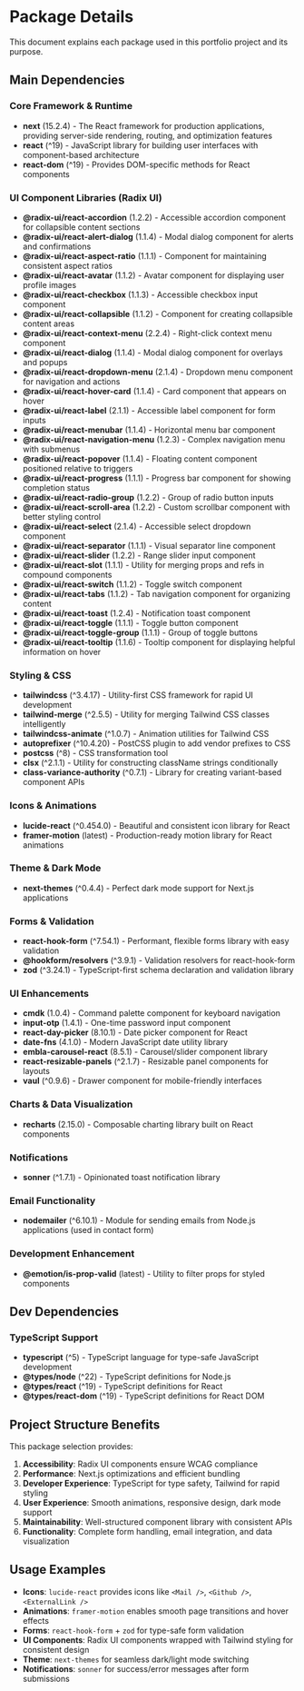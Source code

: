 # Package Details

This document explains each package used in this portfolio project and its purpose.

## Main Dependencies

### Core Framework & Runtime
- **next** (15.2.4) - The React framework for production applications, providing server-side rendering, routing, and optimization features
- **react** (^19) - JavaScript library for building user interfaces with component-based architecture
- **react-dom** (^19) - Provides DOM-specific methods for React components

### UI Component Libraries (Radix UI)
- **@radix-ui/react-accordion** (1.2.2) - Accessible accordion component for collapsible content sections
- **@radix-ui/react-alert-dialog** (1.1.4) - Modal dialog component for alerts and confirmations
- **@radix-ui/react-aspect-ratio** (1.1.1) - Component for maintaining consistent aspect ratios
- **@radix-ui/react-avatar** (1.1.2) - Avatar component for displaying user profile images
- **@radix-ui/react-checkbox** (1.1.3) - Accessible checkbox input component
- **@radix-ui/react-collapsible** (1.1.2) - Component for creating collapsible content areas
- **@radix-ui/react-context-menu** (2.2.4) - Right-click context menu component
- **@radix-ui/react-dialog** (1.1.4) - Modal dialog component for overlays and popups
- **@radix-ui/react-dropdown-menu** (2.1.4) - Dropdown menu component for navigation and actions
- **@radix-ui/react-hover-card** (1.1.4) - Card component that appears on hover
- **@radix-ui/react-label** (2.1.1) - Accessible label component for form inputs
- **@radix-ui/react-menubar** (1.1.4) - Horizontal menu bar component
- **@radix-ui/react-navigation-menu** (1.2.3) - Complex navigation menu with submenus
- **@radix-ui/react-popover** (1.1.4) - Floating content component positioned relative to triggers
- **@radix-ui/react-progress** (1.1.1) - Progress bar component for showing completion status
- **@radix-ui/react-radio-group** (1.2.2) - Group of radio button inputs
- **@radix-ui/react-scroll-area** (1.2.2) - Custom scrollbar component with better styling control
- **@radix-ui/react-select** (2.1.4) - Accessible select dropdown component
- **@radix-ui/react-separator** (1.1.1) - Visual separator line component
- **@radix-ui/react-slider** (1.2.2) - Range slider input component
- **@radix-ui/react-slot** (1.1.1) - Utility for merging props and refs in compound components
- **@radix-ui/react-switch** (1.1.2) - Toggle switch component
- **@radix-ui/react-tabs** (1.1.2) - Tab navigation component for organizing content
- **@radix-ui/react-toast** (1.2.4) - Notification toast component
- **@radix-ui/react-toggle** (1.1.1) - Toggle button component
- **@radix-ui/react-toggle-group** (1.1.1) - Group of toggle buttons
- **@radix-ui/react-tooltip** (1.1.6) - Tooltip component for displaying helpful information on hover

### Styling & CSS
- **tailwindcss** (^3.4.17) - Utility-first CSS framework for rapid UI development
- **tailwind-merge** (^2.5.5) - Utility for merging Tailwind CSS classes intelligently
- **tailwindcss-animate** (^1.0.7) - Animation utilities for Tailwind CSS
- **autoprefixer** (^10.4.20) - PostCSS plugin to add vendor prefixes to CSS
- **postcss** (^8) - CSS transformation tool
- **clsx** (^2.1.1) - Utility for constructing className strings conditionally
- **class-variance-authority** (^0.7.1) - Library for creating variant-based component APIs

### Icons & Animations
- **lucide-react** (^0.454.0) - Beautiful and consistent icon library for React
- **framer-motion** (latest) - Production-ready motion library for React animations

### Theme & Dark Mode
- **next-themes** (^0.4.4) - Perfect dark mode support for Next.js applications

### Forms & Validation
- **react-hook-form** (^7.54.1) - Performant, flexible forms library with easy validation
- **@hookform/resolvers** (^3.9.1) - Validation resolvers for react-hook-form
- **zod** (^3.24.1) - TypeScript-first schema declaration and validation library

### UI Enhancements
- **cmdk** (1.0.4) - Command palette component for keyboard navigation
- **input-otp** (1.4.1) - One-time password input component
- **react-day-picker** (8.10.1) - Date picker component for React
- **date-fns** (4.1.0) - Modern JavaScript date utility library
- **embla-carousel-react** (8.5.1) - Carousel/slider component library
- **react-resizable-panels** (^2.1.7) - Resizable panel components for layouts
- **vaul** (^0.9.6) - Drawer component for mobile-friendly interfaces

### Charts & Data Visualization
- **recharts** (2.15.0) - Composable charting library built on React components

### Notifications
- **sonner** (^1.7.1) - Opinionated toast notification library

### Email Functionality
- **nodemailer** (^6.10.1) - Module for sending emails from Node.js applications (used in contact form)

### Development Enhancement
- **@emotion/is-prop-valid** (latest) - Utility to filter props for styled components

## Dev Dependencies

### TypeScript Support
- **typescript** (^5) - TypeScript language for type-safe JavaScript development
- **@types/node** (^22) - TypeScript definitions for Node.js
- **@types/react** (^19) - TypeScript definitions for React
- **@types/react-dom** (^19) - TypeScript definitions for React DOM

## Project Structure Benefits

This package selection provides:

1. **Accessibility**: Radix UI components ensure WCAG compliance
2. **Performance**: Next.js optimizations and efficient bundling
3. **Developer Experience**: TypeScript for type safety, Tailwind for rapid styling
4. **User Experience**: Smooth animations, responsive design, dark mode support
5. **Maintainability**: Well-structured component library with consistent APIs
6. **Functionality**: Complete form handling, email integration, and data visualization

## Usage Examples

- **Icons**: `lucide-react` provides icons like `<Mail />`, `<Github />`, `<ExternalLink />`
- **Animations**: `framer-motion` enables smooth page transitions and hover effects
- **Forms**: `react-hook-form` + `zod` for type-safe form validation
- **UI Components**: Radix UI components wrapped with Tailwind styling for consistent design
- **Theme**: `next-themes` for seamless dark/light mode switching
- **Notifications**: `sonner` for success/error messages after form submissions
